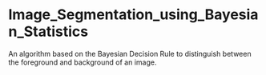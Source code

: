 # Image_Segmentation_using_Bayesian_Statistics
An algorithm based on the Bayesian Decision Rule to distinguish between the foreground and background of an image.
